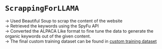 # **`ScrappingForLLAMA`**


-> Used Beautiful Soup to scrap the content of the website<br>
-> Retrieved the keywords using the SpyFu API<br>
-> Converted the ALPACA Like format to fine tune the data to generate the organic keywords out of the given content.<br>
-> The final custom training dataset can be found in [custom training dataset](custom_training_data.json)<br>
